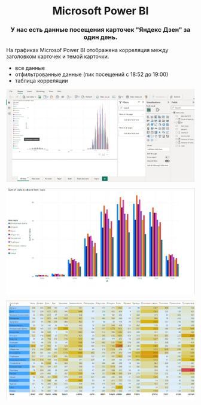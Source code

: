<h1 align="center">Microsoft Power BI</h1>
<h3 align="center">У нас есть данные посещения карточек "Яндекс Дзен" за один день.
</h3>

На графиках Microsof Power BI отображена корреляция между заголовком карточек и темой карточки.

- все данные
- отфильтрованные данные (пик посещений с 18:52 до 19:00)
- таблица корреляции

[![Presentation_01](https://github.com/aegorovspb/yandex_data_analysis_projects_ru/blob/main/power_bi/power_bi_ipg/Image01.jpg)](https://github.com/aegorovspb/)

[![Presentation_02](https://github.com/aegorovspb/yandex_data_analysis_projects_ru/blob/main/power_bi/power_bi_ipg/Image02.jpg)](https://github.com/aegorovspb/)

[![Presentation_02](https://github.com/aegorovspb/yandex_data_analysis_projects_ru/blob/main/power_bi/power_bi_ipg/Image03.jpg)](https://github.com/aegorovspb/)




